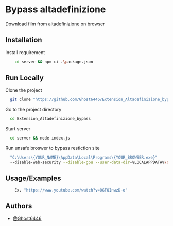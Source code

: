 
# Bypass altadefinizione

Download film from altadefinizione on browser


## Installation

Install requirement

```bash
    cd server && npm ci .\package.json   
```
    
## Run Locally

Clone the project
```bash
  git clone "https://github.com/Ghost6446/Extension_Altadefinizione_bypass.git"
```

Go to the project directory
```bash
  cd Extension_Altadefinizione_bypass
```

Start server
```bash
  cd server && node index.js
```

Run unsafe broswer to bypass restiction site
```bash
  "C:\Users\{YOUR_NAME}\AppData\Local\Programs\{YOUR_BROWSER.exe}" 
  --disable-web-security --disable-gpu --user-data-dir=%LOCALAPPDATA%\Google\chromeTemp
```


## Usage/Examples

```python
    Ex. "https://www.youtube.com/watch?v=0GFQInwzD-o"
```


## Authors

- [@Ghost6446](https://www.github.com/Ghost6446)

